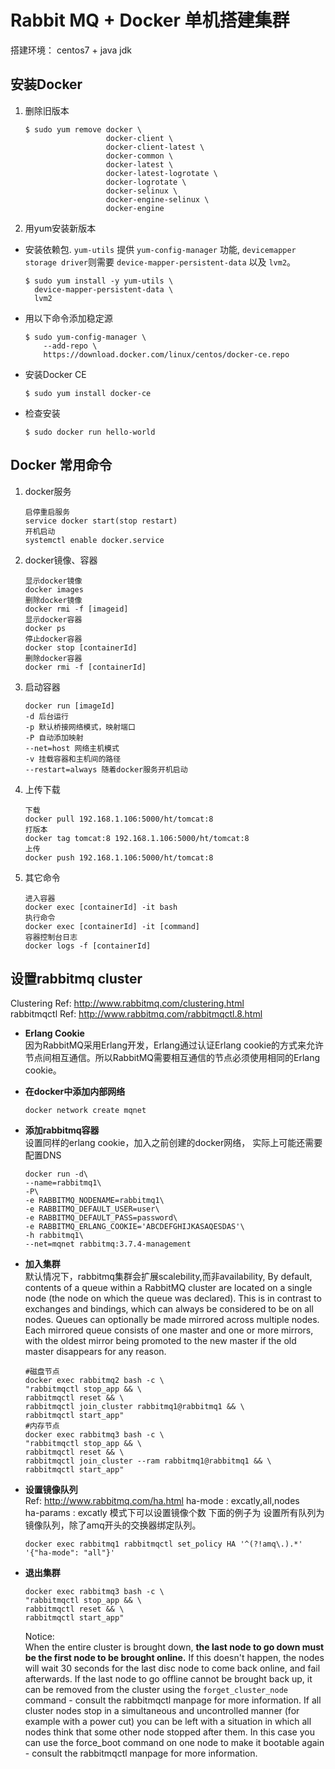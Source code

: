 # Rabbit MQ + Docker 单机搭建集群

搭建环境： centos7 + java jdk

## 安装Docker

1. 删除旧版本

    ```
    $ sudo yum remove docker \
                      docker-client \
                      docker-client-latest \
                      docker-common \
                      docker-latest \
                      docker-latest-logrotate \
                      docker-logrotate \
                      docker-selinux \
                      docker-engine-selinux \
                      docker-engine
    ```

2. 用yum安装新版本

- 安装依赖包. `yum-utils` 提供 `yum-config-manager` 功能, `devicemapper storage driver`则需要 `device-mapper-persistent-data` 以及 `lvm2`。

    ```
    $ sudo yum install -y yum-utils \
      device-mapper-persistent-data \
      lvm2
    ```

- 用以下命令添加稳定源
    ```
    $ sudo yum-config-manager \
        --add-repo \
        https://download.docker.com/linux/centos/docker-ce.repo
    ```

- 安装Docker CE
    ```
    $ sudo yum install docker-ce
    ```

- 检查安装
    ```
    $ sudo docker run hello-world
    ```

## Docker 常用命令

1. docker服务

    ```
    启停重启服务
    service docker start(stop restart)
    开机启动
    systemctl enable docker.service
    ```
    
2. docker镜像、容器
    
    ```
    显示docker镜像
    docker images
    删除docker镜像
    docker rmi -f [imageid]
    显示docker容器
    docker ps
    停止docker容器
    docker stop [containerId]
    删除docker容器
    docker rmi -f [containerId]
    ```
    
3. 启动容器
    
    ```
    docker run [imageId]
    -d 后台运行
    -p 默认桥接网络模式，映射端口
    -P 自动添加映射
    --net=host 网络主机模式
    -v 挂载容器和主机间的路径
    --restart=always 随着docker服务开机启动
    ```
    
4. 上传下载  

    ```
    下载
    docker pull 192.168.1.106:5000/ht/tomcat:8
    打版本
    docker tag tomcat:8 192.168.1.106:5000/ht/tomcat:8
    上传
    docker push 192.168.1.106:5000/ht/tomcat:8
    ```
    
5. 其它命令  
    
    ```
    进入容器
    docker exec [containerId] -it bash
    执行命令
    docker exec [containerId] -it [command]
    容器控制台日志
    docker logs -f [containerId]
    ```
        
## 设置rabbitmq cluster  

Clustering Ref: http://www.rabbitmq.com/clustering.html  
rabbitmqctl Ref: http://www.rabbitmq.com/rabbitmqctl.8.html  
- **Erlang Cookie**  
    因为RabbitMQ采用Erlang开发，Erlang通过认证Erlang cookie的方式来允许节点间相互通信。所以RabbitMQ需要相互通信的节点必须使用相同的Erlang cookie。
- **在docker中添加内部网络**  
   
    ```
    docker network create mqnet
    ```
    
- **添加rabbitmq容器**  
    设置同样的erlang cookie，加入之前创建的docker网络， 实际上可能还需要配置DNS
    
    ```
    docker run -d\
    --name=rabbitmq1\
    -P\
    -e RABBITMQ_NODENAME=rabbitmq1\
    -e RABBITMQ_DEFAULT_USER=user\
    -e RABBITMQ_DEFAULT_PASS=password\
    -e RABBITMQ_ERLANG_COOKIE='ABCDEFGHIJKASAQESDAS'\
    -h rabbitmq1\
    --net=mqnet rabbitmq:3.7.4-management
    ```
    
- **加入集群**  
    默认情况下，rabbitmq集群会扩展scalebility,而非availability,
    By default, contents of a queue within a RabbitMQ cluster are located on a single node (the node on which the queue was declared). This is in contrast to exchanges and bindings, which can always be considered to be on all nodes. Queues can optionally be made mirrored across multiple nodes. Each mirrored queue consists of one master and one or more mirrors, with the oldest mirror being promoted to the new master if the old master disappears for any reason.

    ```
    #磁盘节点
    docker exec rabbitmq2 bash -c \
    "rabbitmqctl stop_app && \
    rabbitmqctl reset && \
    rabbitmqctl join_cluster rabbitmq1@rabbitmq1 && \
    rabbitmqctl start_app"
    #内存节点
    docker exec rabbitmq3 bash -c \
    "rabbitmqctl stop_app && \
    rabbitmqctl reset && \
    rabbitmqctl join_cluster --ram rabbitmq1@rabbitmq1 && \
    rabbitmqctl start_app"
    ```
    
- **设置镜像队列**  
    Ref: http://www.rabbitmq.com/ha.html
    ha-mode : excatly,all,nodes  
    ha-params : excatly 模式下可以设置镜像个数
    下面的例子为 设置所有队列为镜像队列，除了amq开头的交换器绑定队列。
   
    ```
    docker exec rabbitmq1 rabbitmqctl set_policy HA '^(?!amq\.).*' '{"ha-mode": "all"}'
    ```
    
- **退出集群**  
    
    ```
    docker exec rabbitmq3 bash -c \
    "rabbitmqctl stop_app && \
    rabbitmqctl reset && \
    rabbitmqctl start_app"
    ```
    
    Notice:  
        When the entire cluster is brought down, **the last node to go down must be the first node to be brought online.** If this doesn't happen, the nodes will wait 30 seconds for the last disc node to come back online, and fail afterwards. If the last node to go offline cannot be brought back up, it can be removed from the cluster using the `forget_cluster_node` command - consult the rabbitmqctl manpage for more information.
        If all cluster nodes stop in a simultaneous and uncontrolled manner (for example with a power cut) you can be left with a situation in which all nodes think that some other node stopped after them. In this case you can use the force_boot command on one node to make it bootable again - consult the rabbitmqctl manpage for more information.  
